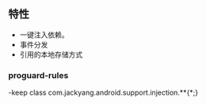 ## 特性
- 一键注入依赖。
- 事件分发
- 引用的本地存储方式


### proguard-rules
-keep class com.jackyang.android.support.injection.**{*;}